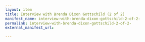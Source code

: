 ```yaml
---
layout: item
title: Interview with Brenda Dixon Gottschild (2 of 2)
manifest_name: interview-with-brenda-dixon-gottschild-2-of-2-
permalink: interview-with-brenda-dixon-gottschild-2-of-2-
external_manifest_url: 

---
```

<!-- Add an essay or interpretive material below this line,
using HTML or markdown.  Do not modify this file above this line -->
